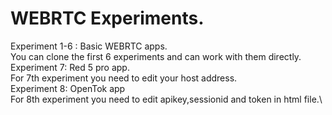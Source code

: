 # WEBRTC Experiments.
Experiment 1-6 : Basic WEBRTC apps.\
You can clone the first 6 experiments and can work with them directly.\
Experiment 7: Red 5 pro app.\
For 7th experiment you need to edit your host address.\
Experiment 8: OpenTok app\
For 8th experiment you need to edit apikey,sessionid and token in html file.\

